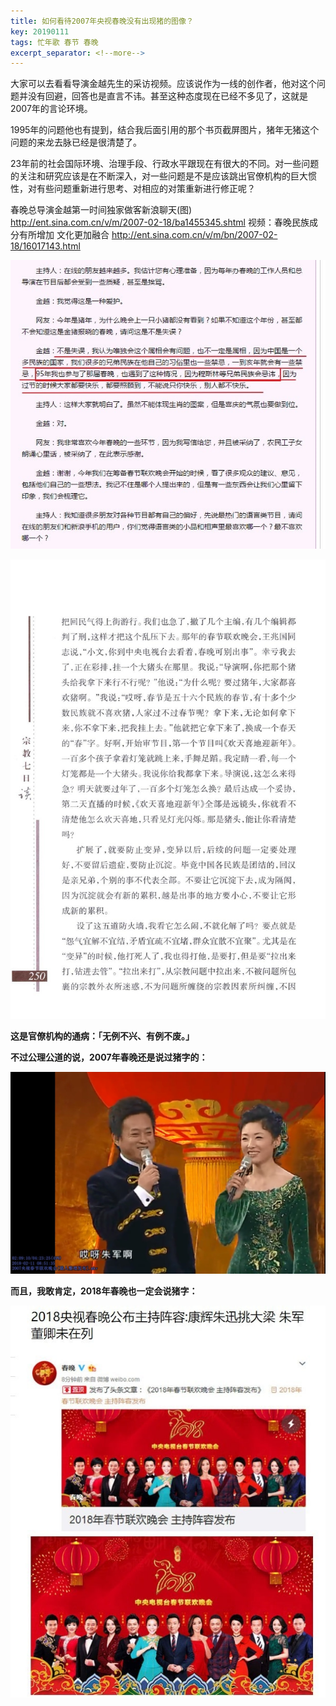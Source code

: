 ```yaml
---
title: 如何看待2007年央视春晚没有出现猪的图像？
key: 20190111
tags: 忙年歌 春节 春晚
excerpt_separator: <!--more-->
---
```



大家可以去看看导演金越先生的采访视频。应该说作为一线的创作者，他对这个问题并没有回避，回答也是直言不讳。甚至这种态度现在已经不多见了，这就是2007年的言论环境。

1995年的问题他也有提到，结合我后面引用的那个书页截屏图片，猪年无猪这个问题的来龙去脉已经是很清楚了。

23年前的社会国际环境、治理手段、行政水平跟现在有很大的不同。对一些问题的关注和研究应该是在不断深入，对一些问题是不是应该跳出官僚机构的巨大惯性，对有些问题重新进行思考、对相应的对策重新进行修正呢？
<!--more-->

春晚总导演金越第一时间独家做客新浪聊天(图)
http://ent.sina.com.cn/v/m/2007-02-18/ba1455345.shtml
视频：春晚民族成分有所增加 文化更加融合
http://ent.sina.com.cn/v/m/bn/2007-02-18/16017143.html

![20190111_152246_144](/assets/images/20190111_152246_144.jpg)

![20190111_152251_145](/assets/images/20190111_152251_145.jpg)

**这是官僚机构的通病：「无例不兴、有例不废。」**



**不过公理公道的说，2007年春晚还是说过猪字的：**


![20190111_152257_146](/assets/images/20190111_152257_146.jpg)

**而且，我敢肯定，2018年春晚也一定会说猪字：**

![20190111_152304_147](/assets/images/20190111_152304_147.jpg)
